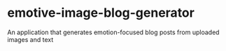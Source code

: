 # emotive-image-blog-generator
An application that generates emotion-focused blog posts from uploaded images and text

